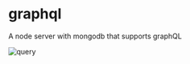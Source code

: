 # graphql
A node server with mongodb that supports graphQL

![query]('http://www.boycelau.xyz/screen.png')
